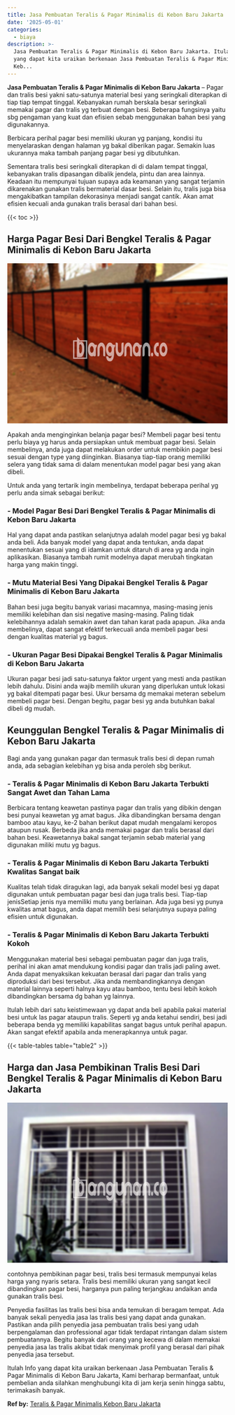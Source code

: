 ```yaml
---
title: Jasa Pembuatan Teralis & Pagar Minimalis di Kebon Baru Jakarta
date: '2025-05-01'
categories:
  - biaya
description: >-
  Jasa Pembuatan Teralis & Pagar Minimalis di Kebon Baru Jakarta. Itulah Info
  yang dapat kita uraikan berkenaan Jasa Pembuatan Teralis & Pagar Minimalis di
  Keb...
---
```


**Jasa Pembuatan Teralis & Pagar Minimalis di Kebon Baru Jakarta** – Pagar dan tralis besi yakni satu-satunya material besi yang seringkali diterapkan di tiap tiap tempat tinggal. Kebanyakan rumah berskala besar seringkali memakai pagar dan tralis yg terbuat dengan besi. Beberapa fungsinya yaitu sbg pengaman yang kuat dan efisien sebab menggunakan bahan besi yang digunakannya.

Berbicara perihal pagar besi memiliki ukuran yg panjang, kondisi itu menyelaraskan dengan halaman yg bakal diberikan pagar. Semakin luas ukurannya maka tambah panjang pagar besi yg dibutuhkan.

Sementara tralis besi seringkali diterapkan di di dalam tempat tinggal, kebanyakan tralis dipasangan dibalik jendela, pintu dan area lainnya. Keadaan itu mempunyai tujuan supaya ada keamanan yang sangat terjamin dikarenakan gunakan tralis bermaterial dasar besi. Selain itu, tralis juga bisa mengakibatkan tampilan dekorasinya menjadi sangat cantik. Akan amat efisien kecuali anda gunakan tralis berasal dari bahan besi.

{{< toc >}}

## Harga Pagar Besi Dari Bengkel Teralis & Pagar Minimalis di Kebon Baru Jakarta

![Jasa Pembuatan Teralis & Pagar Minimalis di Kebon Baru Jakarta](/images/pagar-minimalis-murah-26.png)

Apakah anda menginginkan belanja pagar besi? Membeli pagar besi tentu perlu biaya yg harus anda persiapkan untuk membuat pagar besi. Selain membelinya, anda juga dapat melakukan order untuk membikin pagar besi sesuai dengan type yang diinginkan. Biasanya tiap-tiap orang memiliki selera yang tidak sama di dalam menentukan model pagar besi yang akan dibeli.

Untuk anda yang tertarik ingin membelinya, terdapat beberapa perihal yg perlu anda simak sebagai berikut:
### \- Model Pagar Besi Dari Bengkel Teralis & Pagar Minimalis di Kebon Baru Jakarta

Hal yang dapat anda pastikan selanjutnya adalah model pagar besi yg bakal anda beli. Ada banyak model yang dapat anda tentukan, anda dapat menentukan sesuai yang di idamkan untuk ditaruh di area yg anda ingin aplikasikan. Biasanya tambah rumit modelnya dapat merubah tingkatan harga yang makin tinggi.

### \- Mutu Material Besi Yang Dipakai Bengkel Teralis & Pagar Minimalis di Kebon Baru Jakarta

Bahan besi juga begitu banyak variasi macamnya, masing-masing jenis memiliki kelebihan dan sisi negative masing-masing. Paling tidak kelebihannya adalah semakin awet dan tahan karat pada apapun. Jika anda membelinya, dapat sangat efektif terkecuali anda membeli pagar besi dengan kualitas material yg bagus.

### \- Ukuran Pagar Besi Dipakai Bengkel Teralis & Pagar Minimalis di Kebon Baru Jakarta

Ukuran pagar besi jadi satu-satunya faktor urgent yang mesti anda pastikan lebih dahulu. Disini anda wajib memilih ukuran yang diperlukan untuk lokasi yg bakal ditempati pagar besi. Ukur bersama dg memakai meteran sebelum membeli pagar besi. Dengan begitu, pagar besi yg anda butuhkan bakal dibeli dg mudah.

## Keunggulan Bengkel Teralis & Pagar Minimalis di Kebon Baru Jakarta

Bagi anda yang gunakan pagar dan termasuk tralis besi di depan rumah anda, ada sebagian kelebihan yg bisa anda peroleh sbg berikut.

### \- Teralis & Pagar Minimalis di Kebon Baru Jakarta Terbukti Sangat Awet dan Tahan Lama

Berbicara tentang keawetan pastinya pagar dan tralis yang dibikin dengan besi punyai keawetan yg amat bagus. Jika dibandingkan bersama dengan bamboo atau kayu, ke-2 bahan berikut dapat mudah mengalami keropos ataupun rusak. Berbeda jika anda memakai pagar dan tralis berasal dari bahan besi. Keawetannya bakal sangat terjamin sebab material yang digunakan miliki mutu yg bagus.

### \- Teralis & Pagar Minimalis di Kebon Baru Jakarta Terbukti Kwalitas Sangat baik

Kualitas telah tidak diragukan lagi, ada banyak sekali model besi yg dapat digunakan untuk pembuatan pagar besi dan juga tralis besi. Tiap-tiap jenisSetiap jenis nya memiliki mutu yang berlainan. Ada juga besi yg punya kwalitas amat bagus, anda dapat memilih besi selanjutnya supaya paling efisien untuk digunakan.

### \- Teralis & Pagar Minimalis di Kebon Baru Jakarta Terbukti Kokoh

Menggunakan material besi sebagai pembuatan pagar dan juga tralis, perihal ini akan amat mendukung kondisi pagar dan tralis jadi paling awet. Anda dapat menyaksikan kekuatan berasal dari pagar dan tralis yang diproduksi dari besi tersebut. Jika anda membandingkannya dengan material lainnya seperti halnya kayu atau bamboo, tentu besi lebih kokoh dibandingkan bersama dg bahan yg lainnya.

Itulah lebih dari satu keistimewaan yg dapat anda beli apabila pakai material besi untuk las pagar ataupun tralis. Seperti yg anda ketahui sendiri, besi jadi beberapa benda yg memiliki kapabilitas sangat bagus untuk perihal apapun. Akan sangat efektif apabila anda menerapkannya untuk pagar.

{{< table-tables table="table2" >}}

## Harga dan Jasa Pembikinan Tralis Besi Dari Bengkel Teralis & Pagar Minimalis di Kebon Baru Jakarta

![Jasa Pembuatan Teralis & Pagar Minimalis di Kebon Baru Jakarta](/images/teralis-minimalis-murah-46.png)

contohnya pembikinan pagar besi, tralis besi termasuk mempunyai kelas harga yang nyaris setara. Tralis besi memiliki ukuran yang sangat kecil dibandingkan pagar besi, harganya pun paling terjangkau andaikan anda gunakan tralis besi.

Penyedia fasilitas las tralis besi bisa anda temukan di beragam tempat. Ada banyak sekali penyedia jasa las tralis besi yang dapat anda gunakan. Pastikan anda pilih penyedia jasa pembuatan tralis besi yang udah berpengalaman dan professional agar tidak terdapat rintangan dalam sistem pembuatannya. Begitu banyak dari orang yang kecewa di dalam memakai penyedia jasa las tralis akibat tidak menyimak profil yang berasal dari pihak penyedia jasa tersebut.

Itulah Info yang dapat kita uraikan berkenaan Jasa Pembuatan Teralis & Pagar Minimalis di Kebon Baru Jakarta, Kami berharap bermanfaat, untuk pembelian anda silahkan menghubungi kita di jam kerja senin hingga sabtu, terimakasih banyak.

**Ref by:** [Teralis & Pagar Minimalis Kebon Baru Jakarta](https://id.wikipedia.org/wiki/Teralis)

